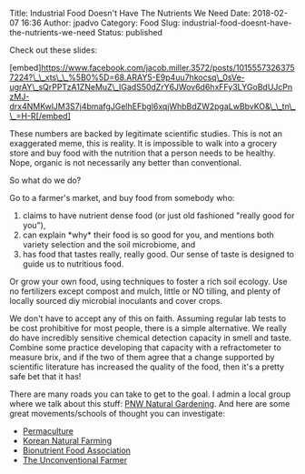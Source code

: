 Title: Industrial Food Doesn't Have The Nutrients We Need
Date: 2018-02-07 16:36
Author: jpadvo
Category: Food
Slug: industrial-food-doesnt-have-the-nutrients-we-need
Status: published

Check out these slides:

[embed]https://www.facebook.com/jacob.miller.3572/posts/10155573263757224?\_\_xts\_\_%5B0%5D=68.ARAY5-E9p4uu7hkocsq\_0sVe-ugrAY\_sQrPPTzA1ZNeMuZ\_IGadS50dZrY6JWov6d6hxFFy3LYGoBdUJcPnzMJ-drx4NMKwlJM3S7j4bmafgJGelhEFbgl6xqjWhbBdZW2pgaLwBbvKO&\_\_tn\_\_=H-R[/embed]

These numbers are backed by legitimate scientific studies. This is not an exaggerated meme, this is reality. It is impossible to walk into a grocery store and buy food with the nutrition that a person needs to be healthy. Nope, organic is not necessarily any better than conventional.

So what do we do?

Go to a farmer's market, and buy food from somebody who:<span class="text_exposed_show">  
1) claims to have nutrient dense food (or just old fashioned "really good for you"),  
2) can explain \*why\* their food is so good for you, and mentions both variety selection and the soil microbiome, and  
3) has food that tastes really, really good. Our sense of taste is designed to guide us to nutritious food.</span>

<div class="text_exposed_show">
Or grow your own food, using techniques to foster a rich soil ecology. Use no fertilizers except compost and mulch, little or NO tilling, and plenty of locally sourced diy microbial inoculants and cover crops.

We don't have to accept any of this on faith. Assuming regular lab tests to be cost prohibitive for most people, there is a simple alternative. We really do have incredibly sensitive chemical detection capacity in smell and taste. Combine some practice developing that capacity with a refractometer to measure brix, and if the two of them agree that a change supported by scientific literature has increased the quality of the food, then it's a pretty safe bet that it has!

There are many roads you can take to get to the goal. I admin a local group where we talk about this stuff: [PNW Natural Gardening](https://www.facebook.com/groups/pnwnaturalgardening/?fref=mentions&__xts__%5B0%5D=68.ARAY5-E9p4uu7hkocsq_0sVe-ugrAY_sQrPPTzA1ZNeMuZ_IGadS50dZrY6JWov6d6hxFFy3LYGoBdUJcPnzMJ-drx4NMKwlJM3S7j4bmafgJGelhEFbgl6xqjWhbBdZW2pgaLwBbvKO&__tn__=K-R). And here are some great movements/schools of thought you can investigate:  
- [Permaculture](https://www.facebook.com/groups/283232745387840/?fref=mentions&__xts__%5B0%5D=68.ARAY5-E9p4uu7hkocsq_0sVe-ugrAY_sQrPPTzA1ZNeMuZ_IGadS50dZrY6JWov6d6hxFFy3LYGoBdUJcPnzMJ-drx4NMKwlJM3S7j4bmafgJGelhEFbgl6xqjWhbBdZW2pgaLwBbvKO&__tn__=K-R)  
- [Korean Natural Farming](https://www.facebook.com/groups/koreannaturalfarming/?fref=mentions&__xts__%5B0%5D=68.ARAY5-E9p4uu7hkocsq_0sVe-ugrAY_sQrPPTzA1ZNeMuZ_IGadS50dZrY6JWov6d6hxFFy3LYGoBdUJcPnzMJ-drx4NMKwlJM3S7j4bmafgJGelhEFbgl6xqjWhbBdZW2pgaLwBbvKO&__tn__=K-R)  
- [Bionutrient Food Association](https://www.facebook.com/BionutrientFoodAssociation/?fref=mentions&__xts__%5B0%5D=68.ARAY5-E9p4uu7hkocsq_0sVe-ugrAY_sQrPPTzA1ZNeMuZ_IGadS50dZrY6JWov6d6hxFFy3LYGoBdUJcPnzMJ-drx4NMKwlJM3S7j4bmafgJGelhEFbgl6xqjWhbBdZW2pgaLwBbvKO&__tn__=K-R)  
- [The Unconventional Farmer](https://www.facebook.com/TheUnconventionalFarmer/?fref=mentions&__xts__%5B0%5D=68.ARAY5-E9p4uu7hkocsq_0sVe-ugrAY_sQrPPTzA1ZNeMuZ_IGadS50dZrY6JWov6d6hxFFy3LYGoBdUJcPnzMJ-drx4NMKwlJM3S7j4bmafgJGelhEFbgl6xqjWhbBdZW2pgaLwBbvKO&__tn__=K-R)

</div>


